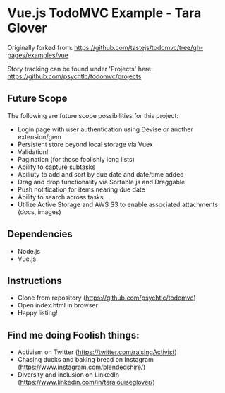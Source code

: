 # Vue.js TodoMVC Example - Tara Glover

Originally forked from: https://github.com/tastejs/todomvc/tree/gh-pages/examples/vue

Story tracking can be found under 'Projects' here: https://github.com/psychtlc/todomvc/projects

## Future Scope

The following are future scope possibilities for this project:

* Login page with user authentication using Devise or another extension/gem
* Persistent store beyond local storage via Vuex
* Validation!
* Pagination (for those foolishly long lists)
* Ability to capture subtasks
* Abiliuty to add and sort by due date and date/time added
* Drag and drop functionality via Sortable js and Draggable
* Push notification for items nearing due date
* Ability to search across tasks
* Utilize Active Storage and AWS S3 to enable associated attachments (docs, images)

## Dependencies
* Node.js
* Vue.js

## Instructions
* Clone from repository (https://github.com/psychtlc/todomvc)
* Open index.html in browser
* Happy listing!

## Find me doing Foolish things:

* Activism on Twitter (https://twitter.com/raisingActivist)
* Chasing ducks and baking bread on Instagram (https://www.instagram.com/blendedshire/)
* Diversity and inclusion on LinkedIn (https://www.linkedin.com/in/taralouiseglover/)

